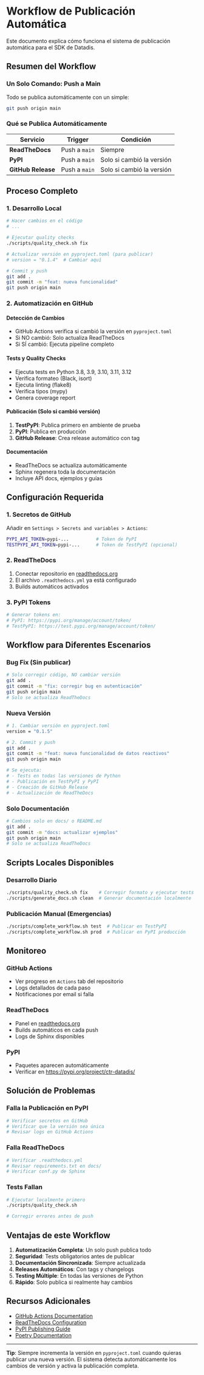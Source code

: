 # Workflow de Publicación Automática

Este documento explica cómo funciona el sistema de publicación automática para el SDK de Datadis.

## Resumen del Workflow

### Un Solo Comando: Push a Main
Todo se publica automáticamente con un simple:
```bash
git push origin main
```

### Qué se Publica Automáticamente

| Servicio | Trigger | Condición |
|----------|---------|-----------|
| **ReadTheDocs** | Push a `main` | Siempre |
| **PyPI** | Push a `main` | Solo si cambió la versión |
| **GitHub Release** | Push a `main` | Solo si cambió la versión |

## Proceso Completo

### 1. Desarrollo Local
```bash
# Hacer cambios en el código
# ...

# Ejecutar quality checks
./scripts/quality_check.sh fix

# Actualizar versión en pyproject.toml (para publicar)
# version = "0.1.4"  # Cambiar aquí

# Commit y push
git add .
git commit -m "feat: nueva funcionalidad"
git push origin main
```

### 2. Automatización en GitHub

#### Detección de Cambios
- GitHub Actions verifica si cambió la versión en `pyproject.toml`
- Si NO cambió: Solo actualiza ReadTheDocs
- Si SÍ cambió: Ejecuta pipeline completo

#### Tests y Quality Checks
- Ejecuta tests en Python 3.8, 3.9, 3.10, 3.11, 3.12
- Verifica formateo (Black, isort)
- Ejecuta linting (flake8)
- Verifica tipos (mypy)
- Genera coverage report

#### Publicación (Solo si cambió versión)
1. **TestPyPI**: Publica primero en ambiente de prueba
2. **PyPI**: Publica en producción
3. **GitHub Release**: Crea release automático con tag

#### Documentación
- ReadTheDocs se actualiza automáticamente
- Sphinx regenera toda la documentación
- Incluye API docs, ejemplos y guías

## Configuración Requerida

### 1. Secretos de GitHub
Añadir en `Settings > Secrets and variables > Actions`:

```bash
PYPI_API_TOKEN=pypi-...          # Token de PyPI
TESTPYPI_API_TOKEN=pypi-...      # Token de TestPyPI (opcional)
```

### 2. ReadTheDocs
1. Conectar repositorio en [readthedocs.org](https://readthedocs.org)
2. El archivo `.readthedocs.yml` ya está configurado
3. Builds automáticos activados

### 3. PyPI Tokens
```bash
# Generar tokens en:
# PyPI: https://pypi.org/manage/account/token/
# TestPyPI: https://test.pypi.org/manage/account/token/
```

## Workflow para Diferentes Escenarios

### Bug Fix (Sin publicar)
```bash
# Solo corregir código, NO cambiar versión
git add .
git commit -m "fix: corregir bug en autenticación"
git push origin main
# Solo se actualiza ReadTheDocs
```

### Nueva Versión
```bash
# 1. Cambiar versión en pyproject.toml
version = "0.1.5"

# 2. Commit y push
git add .
git commit -m "feat: nueva funcionalidad de datos reactivos"
git push origin main

# Se ejecuta:
# - Tests en todas las versiones de Python
# - Publicación en TestPyPI y PyPI
# - Creación de GitHub Release
# - Actualización de ReadTheDocs
```

### Solo Documentación
```bash
# Cambios solo en docs/ o README.md
git add .
git commit -m "docs: actualizar ejemplos"
git push origin main
# Solo se actualiza ReadTheDocs
```

## Scripts Locales Disponibles

### Desarrollo Diario
```bash
./scripts/quality_check.sh fix    # Corregir formato y ejecutar tests
./scripts/generate_docs.sh clean  # Generar documentación localmente
```

### Publicación Manual (Emergencias)
```bash
./scripts/complete_workflow.sh test  # Publicar en TestPyPI
./scripts/complete_workflow.sh prod  # Publicar en PyPI producción
```

## Monitoreo

### GitHub Actions
- Ver progreso en `Actions` tab del repositorio
- Logs detallados de cada paso
- Notificaciones por email si falla

### ReadTheDocs
- Panel en [readthedocs.org](https://readthedocs.org)
- Builds automáticos en cada push
- Logs de Sphinx disponibles

### PyPI
- Paquetes aparecen automáticamente
- Verificar en https://pypi.org/project/ctr-datadis/

## Solución de Problemas

### Falla la Publicación en PyPI
```bash
# Verificar secretos en GitHub
# Verificar que la versión sea única
# Revisar logs en GitHub Actions
```

### Falla ReadTheDocs
```bash
# Verificar .readthedocs.yml
# Revisar requirements.txt en docs/
# Verificar conf.py de Sphinx
```

### Tests Fallan
```bash
# Ejecutar localmente primero
./scripts/quality_check.sh

# Corregir errores antes de push
```

## Ventajas de este Workflow

1. **Automatización Completa**: Un solo push publica todo
2. **Seguridad**: Tests obligatorios antes de publicar
3. **Documentación Sincronizada**: Siempre actualizada
4. **Releases Automáticos**: Con tags y changelogs
5. **Testing Múltiple**: En todas las versiones de Python
6. **Rápido**: Solo publica si realmente hay cambios

## Recursos Adicionales

- [GitHub Actions Documentation](https://docs.github.com/en/actions)
- [ReadTheDocs Configuration](https://docs.readthedocs.io/en/stable/config-file/v2.html)
- [PyPI Publishing Guide](https://packaging.python.org/en/latest/guides/publishing-package-distribution-releases-using-github-actions-ci-cd-workflows/)
- [Poetry Documentation](https://python-poetry.org/docs/)

---

**Tip**: Siempre incrementa la versión en `pyproject.toml` cuando quieras publicar una nueva versión. El sistema detecta automáticamente los cambios de versión y activa la publicación completa.